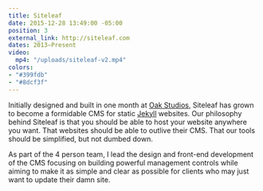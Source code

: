 ```yaml
---
title: Siteleaf
date: 2015-12-28 13:49:00 -05:00
position: 3
external_link: http://siteleaf.com
dates: 2013–Present
video:
  mp4: "/uploads/siteleaf-v2.mp4"
colors:
- "#399fdb"
- "#8dcf3f"
---
```


Initially designed and built in one month at [Oak Studios](http://oak.is), Siteleaf has grown to become a formidable CMS for static [Jekyll](https://jekyllrb.com/) websites. Our philosophy behind Siteleaf is that you should be able to host your website anywhere you want. That websites should be able to outlive their CMS. That our tools should be simplified, but not dumbed down.

As part of the 4 person team, I lead the design and front-end development of the CMS focusing on building powerful management controls while aiming to make it as simple and clear as possible for clients who may just want to update their damn site.